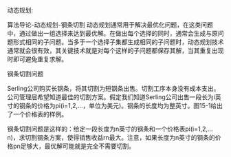 动态规划:

算法导论-动态规划-钢条切割
动态规划通常用于解决最优化问题，在这类问题中，通过做出一组选择来达到最优解。在做出每个选择的同时，通常会生成与原问题形式相同的子问题。当多于一个选择子集都生成相同的子问题时，动态规划技术通常就会很有效，其关键技术就是对每个这样的子问题都保存其解，当其重复出现时即可避免重复求解。


钢条切割问题

Serling公司购买长钢条，将其切割为短钢条出售。切割工序本身没有成本支出。公司管理层希望知道最佳的切割方案。假定我们知道Serling公司出售一段长为i英寸的钢条的价格为pi(i=1,2,…，单位为美元)。钢条的长度均为整英寸。图15-1给出了一个价格表的样例。

钢条切割问题是这样的：给定一段长度为n英寸的钢条和一个价格表pi(i=1,2,…n)，求切割钢条方案，使得销售收益rn最大。注意，如果长度为n英寸的钢条的价格pn足够大，最优解可能就是完全不需要切割。


